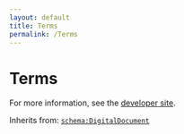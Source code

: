 ```yaml
---
layout: default
title: Terms
permalink: /Terms
---
```


# Terms


For more information, see the [developer site](https://developer.openactive.io/data-model/types/terms).

Inherits from: [`schema:DigitalDocument`](https://schema.org/DigitalDocument)
